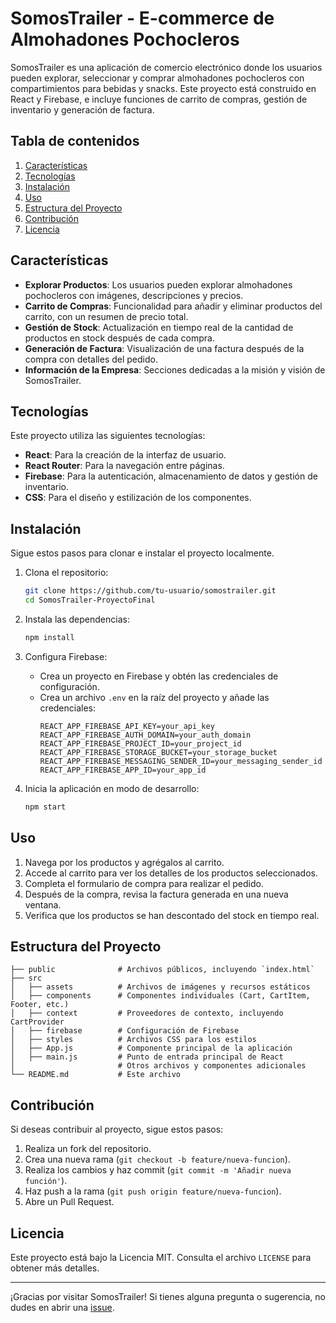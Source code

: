 
# SomosTrailer - E-commerce de Almohadones Pochocleros

SomosTrailer es una aplicación de comercio electrónico donde los usuarios pueden explorar, seleccionar y comprar almohadones pochocleros con compartimientos para bebidas y snacks. Este proyecto está construido en React y Firebase, e incluye funciones de carrito de compras, gestión de inventario y generación de factura.

## Tabla de contenidos

1. [Características](#características)
2. [Tecnologías](#tecnologías)
3. [Instalación](#instalación)
4. [Uso](#uso)
5. [Estructura del Proyecto](#estructura-del-proyecto)
6. [Contribución](#contribución)
7. [Licencia](#licencia)

## Características

- **Explorar Productos**: Los usuarios pueden explorar almohadones pochocleros con imágenes, descripciones y precios.
- **Carrito de Compras**: Funcionalidad para añadir y eliminar productos del carrito, con un resumen de precio total.
- **Gestión de Stock**: Actualización en tiempo real de la cantidad de productos en stock después de cada compra.
- **Generación de Factura**: Visualización de una factura después de la compra con detalles del pedido.
- **Información de la Empresa**: Secciones dedicadas a la misión y visión de SomosTrailer.

## Tecnologías

Este proyecto utiliza las siguientes tecnologías:

- **React**: Para la creación de la interfaz de usuario.
- **React Router**: Para la navegación entre páginas.
- **Firebase**: Para la autenticación, almacenamiento de datos y gestión de inventario.
- **CSS**: Para el diseño y estilización de los componentes.
  
## Instalación

Sigue estos pasos para clonar e instalar el proyecto localmente.

1. Clona el repositorio:
    ```bash
    git clone https://github.com/tu-usuario/somostrailer.git
    cd SomosTrailer-ProyectoFinal

    ```

2. Instala las dependencias:
    ```bash
    npm install
    ```

3. Configura Firebase:
   - Crea un proyecto en Firebase y obtén las credenciales de configuración.
   - Crea un archivo `.env` en la raíz del proyecto y añade las credenciales:
     ```plaintext
     REACT_APP_FIREBASE_API_KEY=your_api_key
     REACT_APP_FIREBASE_AUTH_DOMAIN=your_auth_domain
     REACT_APP_FIREBASE_PROJECT_ID=your_project_id
     REACT_APP_FIREBASE_STORAGE_BUCKET=your_storage_bucket
     REACT_APP_FIREBASE_MESSAGING_SENDER_ID=your_messaging_sender_id
     REACT_APP_FIREBASE_APP_ID=your_app_id
     ```

4. Inicia la aplicación en modo de desarrollo:
    ```bash
    npm start
    ```



## Uso

1. Navega por los productos y agrégalos al carrito.
2. Accede al carrito para ver los detalles de los productos seleccionados.
3. Completa el formulario de compra para realizar el pedido.
4. Después de la compra, revisa la factura generada en una nueva ventana.
5. Verifica que los productos se han descontado del stock en tiempo real.

## Estructura del Proyecto

```
├── public              # Archivos públicos, incluyendo `index.html`
├── src
│   ├── assets          # Archivos de imágenes y recursos estáticos
│   ├── components      # Componentes individuales (Cart, CartItem, Footer, etc.)
│   ├── context         # Proveedores de contexto, incluyendo CartProvider
│   ├── firebase        # Configuración de Firebase
│   ├── styles          # Archivos CSS para los estilos
│   ├── App.js          # Componente principal de la aplicación
│   ├── main.js         # Punto de entrada principal de React
│                       # Otros archivos y componentes adicionales
└── README.md           # Este archivo
```

## Contribución

Si deseas contribuir al proyecto, sigue estos pasos:

1. Realiza un fork del repositorio.
2. Crea una nueva rama (`git checkout -b feature/nueva-funcion`).
3. Realiza los cambios y haz commit (`git commit -m 'Añadir nueva función'`).
4. Haz push a la rama (`git push origin feature/nueva-funcion`).
5. Abre un Pull Request.

## Licencia

Este proyecto está bajo la Licencia MIT. Consulta el archivo `LICENSE` para obtener más detalles.

---

¡Gracias por visitar SomosTrailer! Si tienes alguna pregunta o sugerencia, no dudes en abrir una [issue](https://github.com/tu-usuario/somostrailer/issues).

